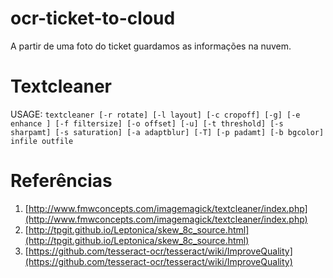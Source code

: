 # ocr-ticket-to-cloud
A partir de uma foto do ticket guardamos as informações na nuvem.

# Textcleaner
USAGE: ` textcleaner [-r rotate] [-l layout] [-c cropoff] [-g] [-e enhance ] [-f filtersize] [-o offset] [-u] [-t threshold] [-s sharpamt] [-s saturation] [-a adaptblur] [-T] [-p padamt] [-b bgcolor] infile outfile `

# Referências
1. [http://www.fmwconcepts.com/imagemagick/textcleaner/index.php](http://www.fmwconcepts.com/imagemagick/textcleaner/index.php)
2. [http://tpgit.github.io/Leptonica/skew_8c_source.html](http://tpgit.github.io/Leptonica/skew_8c_source.html)
3. [https://github.com/tesseract-ocr/tesseract/wiki/ImproveQuality](https://github.com/tesseract-ocr/tesseract/wiki/ImproveQuality)
